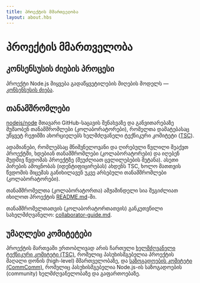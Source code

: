 ```yaml
---
title: პროექტის მმართველობა
layout: about.hbs
---
```


# პროექტის მმართველობა

## კონსენსუსის ძიების პროცესი

პროექტი Node.js მიყვება გადაწყვეტილების მიღების მოდელს — [კონსენსუსის ძიება][].

## თანამშრომლები

[nodejs/node][] მთავარი GitHub-საცავის შენახვაზე და განვითარებაზე მუშაობენ თანამშრომლები (კოლაბორატორები),
რომელთა დამატებასაც უწყვეტ რეჟიმში ახორციელებს ხელმძღვანელი ტექნიკური კომიტეტი ([TSC][]).

ადამიანები, რომლებსაც მნიშვნელოვანი და ღირებული წვლილი შეაქვთ პროექტში, ხდებიან თანამშრომლები (კოლაბორატორები)
და იღებენ მუდმივ წვდომას პროექტზე (შეუძლიათ ცვლილებების შეტანა). ასეთი პირების ამოცნობას (იდენტიფიცირებას) ახდენს
TSC, ხოლო მათთვის წვდომის მიცემას განიხილავენ უკვე არსებული თანამშრომლები (კოლაბორატორები).

თანამშრომელთა (კოლაბორატორთა) ამჟამინდელი სია შეგიძლიათ იხილოთ პროექტის [README.md][]-ში.

თანამშრომელთათვის (კოლაბორატორთათვის) განკუთვნილი სახელმძღვანელო: [collaborator-guide.md][].

## უმაღლესი კომიტეტები

პროექტის მართვაში ერთობლივად არის ჩართული [ხელმძღვანელი ტექნიკური კომიტეტი (TSC)][],
რომელიც პასუხისმგებელია პროექტის მაღალი დონის (high-level) მმართველობაზე, და
[საზოგადოების კომიტეტი (CommComm)][], რომელიც პასუხისმგებელია Node.js-ის
საზოგადოების (community) ხელმძღვანელობაზე და გაფართოებაზე.

[collaborator-guide.md]: https://github.com/nodejs/node/blob/master/doc/contributing/collaborator-guide.md
[საზოგადოების კომიტეტი (CommComm)]: https://github.com/nodejs/community-committee/blob/master/Community-Committee-Charter.md
[კონსენსუსის ძიება]: https://en.wikipedia.org/wiki/Consensus-seeking_decision-making
[README.md]: https://github.com/nodejs/node/blob/master/README.md#current-project-team-members
[ხელმძღვანელი ტექნიკური კომიტეტი (TSC)]: https://github.com/nodejs/TSC/blob/master/TSC-Charter.md
[TSC]: https://github.com/nodejs/TSC
[nodejs/node]: https://github.com/nodejs/node
